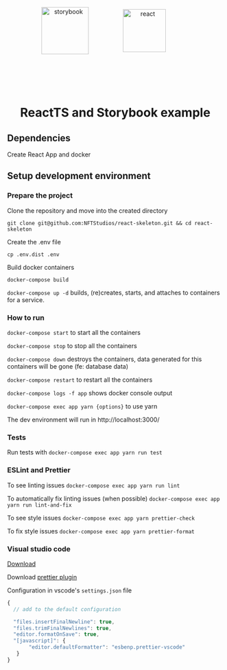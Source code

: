 <div align="center" style="display:flex;align-items:center;">
    <img alt="storybook" style="margin: 5rem;" src="https://pbs.twimg.com/profile_images/1100804485616566273/sOct-Txm_400x400.png" width="110" />
    <img alt="react" src="https://upload.wikimedia.org/wikipedia/commons/thumb/a/a7/React-icon.svg/512px-React-icon.svg.png?20220125121207" width="100" />
</div>

<h1 align="center">
  ReactTS and Storybook example
</h1>

## Dependencies

Create React App and docker

## Setup development environment

### Prepare the project

Clone the repository and move into the created directory

`git clone git@github.com:NFTStudios/react-skeleton.git && cd react-skeleton`

Create the .env file

`cp .env.dist .env`

Build docker containers

`docker-compose build`

`docker-compose up -d` builds, (re)creates, starts, and attaches to containers for a service.

### How to run

`docker-compose start` to start all the containers

`docker-compose stop` to stop all the containers

`docker-compose down` destroys the containers, data generated for this containers will be gone (fe: database data)

`docker-compose restart` to restart all the containers

`docker-compose logs -f app` shows docker console output

`docker-compose exec app yarn {options}` to use yarn

The dev environment will run in http://localhost:3000/

### Tests

Run tests with `docker-compose exec app yarn run test`

### ESLint and Prettier

To see linting issues `docker-compose exec app yarn run lint`

To automatically fix linting issues (when possible) `docker-compose exec app yarn run lint-and-fix`

To see style issues `docker-compose exec app yarn prettier-check`

To fix style issues `docker-compose exec app yarn prettier-format`

### Visual studio code

[Download](https://code.visualstudio.com/download)

Download [prettier plugin](https://marketplace.visualstudio.com/items?itemName=esbenp.prettier-vscode)

Configuration in vscode's `settings.json` file

```jsx
{
  // add to the default configuration

  "files.insertFinalNewline": true,
  "files.trimFinalNewlines": true,
  "editor.formatOnSave": true,
  "[javascript]": {
       "editor.defaultFormatter": "esbenp.prettier-vscode"
   }
}
```
